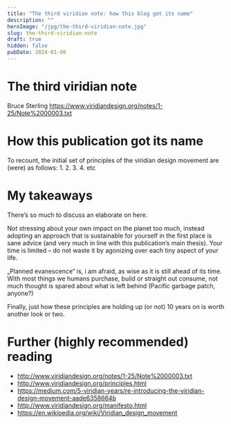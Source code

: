 ```yaml
---
title: "The third viridian note: how this blog got its name"
description: ""
heroImage: "/jpg/the-third-viridian-note.jpg"
slug: the-third-viridian-note
draft: true
hidden: false
pubDate: 2024-01-06
---
```


# The third viridian note
Bruce Sterling https://www.viridiandesign.org/notes/1-25/Note%2000003.txt 


# How this publication got its name

To recount, the initial set of principles of the viridian design movement are (were) as follows:
1. 
2. 
3. 
4.  etc

# My takeaways

There’s so much to discuss an elaborate on here. 

Not stressing about your own impact on the planet too much, instead adopting an approach that is sustainable for yourself in the first place is sane advice (and very much in line with this publication’s main thesis). Your time is limited – do not waste it by agonizing over each tiny aspect of your life.

„Planned evanescence“ is, i am afraid, as wise as it is still ahead of its time. With most things we humans purchase, build or straight out consume, not much thought is spared about what is left behind (Pacific garbage patch, anyone?) 

Finally, just how these principles are holding up (or not) 10 years on is worth another look or two.


# Further (highly recommended) reading
* http://www.viridiandesign.org/notes/1-25/Note%2000003.txt
* http://www.viridiandesign.org/principles.html
* https://medium.com/5-viridian-years/re-introducing-the-viridian-design-movement-aade6358664b
* http://www.viridiandesign.org/manifesto.html
* https://en.wikipedia.org/wiki/Viridian_design_movement 